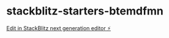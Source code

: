 # stackblitz-starters-btemdfmn

[Edit in StackBlitz next generation editor ⚡️](https://stackblitz.com/~/github.com/ColinKrist/stackblitz-starters-btemdfmn)